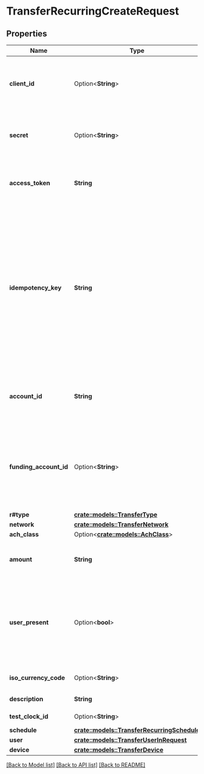 # TransferRecurringCreateRequest

## Properties

Name | Type | Description | Notes
------------ | ------------- | ------------- | -------------
**client_id** | Option<**String**> | Your Plaid API `client_id`. The `client_id` is required and may be provided either in the `PLAID-CLIENT-ID` header or as part of a request body. | [optional]
**secret** | Option<**String**> | Your Plaid API `secret`. The `secret` is required and may be provided either in the `PLAID-SECRET` header or as part of a request body. | [optional]
**access_token** | **String** | The Plaid `access_token` for the account that will be debited or credited. Required if not using `payment_profile_token`. | 
**idempotency_key** | **String** | A random key provided by the client, per unique recurring transfer. Maximum of 50 characters.  The API supports idempotency for safely retrying requests without accidentally performing the same operation twice. For example, if a request to create a recurring fails due to a network connection error, you can retry the request with the same idempotency key to guarantee that only a single recurring transfer is created. | 
**account_id** | **String** | The Plaid `account_id` corresponding to the end-user account that will be debited or credited. Returned only if `account_id` was set on intent creation. | 
**funding_account_id** | Option<**String**> | The id of the funding account to use, available in the Plaid Dashboard. This determines which of your business checking accounts will be credited or debited. Defaults to the account configured during onboarding. | [optional]
**r#type** | [**crate::models::TransferType**](TransferType.md) |  | 
**network** | [**crate::models::TransferNetwork**](TransferNetwork.md) |  | 
**ach_class** | Option<[**crate::models::AchClass**](ACHClass.md)> |  | [optional]
**amount** | **String** | The amount of the transfer (decimal string with two digits of precision e.g. \"10.00\"). | 
**user_present** | Option<**bool**> | If the end user is initiating the specific transfer themselves via an interactive UI, this should be `true`; for automatic recurring payments where the end user is not actually initiating each individual transfer, it should be `false`. | 
**iso_currency_code** | Option<**String**> | The currency of the transfer amount. The default value is \"USD\". | [optional]
**description** | **String** | The description of the recurring transfer. | 
**test_clock_id** | Option<**String**> | Plaid’s unique identifier for a test clock. | [optional]
**schedule** | [**crate::models::TransferRecurringSchedule**](TransferRecurringSchedule.md) |  | 
**user** | [**crate::models::TransferUserInRequest**](TransferUserInRequest.md) |  | 
**device** | [**crate::models::TransferDevice**](TransferDevice.md) |  | 

[[Back to Model list]](../README.md#documentation-for-models) [[Back to API list]](../README.md#documentation-for-api-endpoints) [[Back to README]](../README.md)


